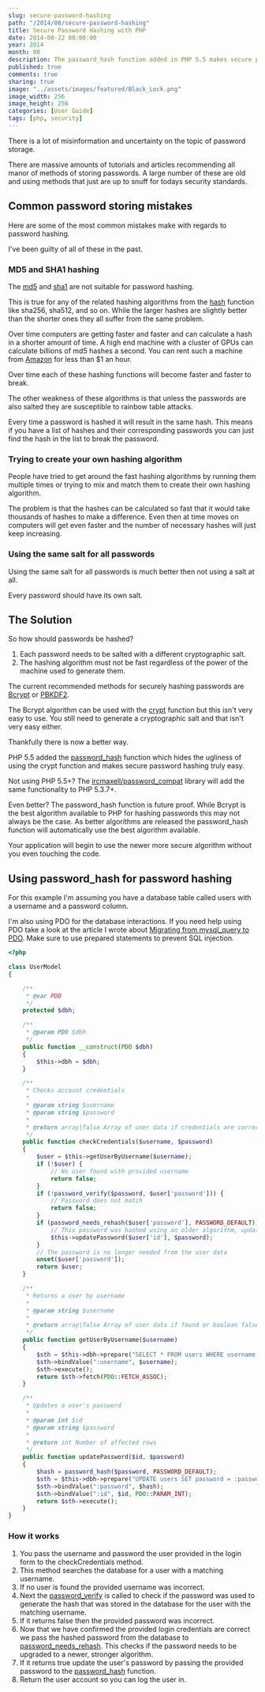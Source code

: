 ```yaml
---
slug: secure-password-hashing
path: "/2014/08/secure-password-hashing"
title: Secure Password Hashing with PHP
date: 2014-08-22 00:00:00
year: 2014
month: 08
description: The password_hash function added in PHP 5.5 makes secure password hashing easy.
published: true
comments: true
sharing: true
image: "../assets/images/featured/Black_Lock.png"
image_width: 256
image_height: 256
categories: [User Guide]
tags: [php, security]
---
```


There is a lot of misinformation and uncertainty on the topic of password storage.

There are massive amounts of tutorials and articles recommending all manor of methods of storing passwords.
A large number of these are old and using methods that just are up to snuff for todays security standards.

<!--more-->

## Common password storing mistakes

Here are some of the most common mistakes make with regards to password hashing.

I've been guilty of all of these in the past.

### MD5 and SHA1 hashing

The [md5](http://us1.php.net/manual/en/function.md5.php) and [sha1](http://us1.php.net/manual/en/function.sha1.php) are not suitable for password hashing.

This is true for any of the related hashing algorithms from the [hash](http://us1.php.net/manual/en/function.hash.php) function like sha256, sha512, and so on.
While the larger hashes are slightly better than the shorter ones they all suffer from the same problem.

Over time computers are getting faster and faster and can calculate a hash in a shorter amount of time.
A high end machine with a cluster of GPUs can calculate billions of md5 hashes a second.
You can rent such a machine from [Amazon](http://aws.amazon.com/ec2/pricing/) for less than $1 an hour.

Over time each of these hashing functions will become faster and faster to break.

The other weakness of these algorithms is that unless the passwords are also salted they are susceptible to rainbow table attacks.

Every time a password is hashed it will result in the same hash.
This means if you have a list of hashes and their corresponding passwords you can just find the hash in the list to break the password.

### Trying to create your own hashing algorithm

People have tried to get around the fast hashing algorithms by running them multiple times or trying to mix and match them to create their own hashing algorithm.

The problem is that the hashes can be calculated so fast that it would take thousands of hashes to make a difference.
Even then at time moves on computers will get even faster and the number of necessary hashes will just keep increasing.

### Using the same salt for all passwords

Using the same salt for all passwords is much better then not using a salt at all.

Every password should have its own salt.

## The Solution

So how should passwords be hashed?

1. Each password needs to be salted with a different cryptographic salt.
2. The hashing algorithm must not be fast regardless of the power of the machine used to generate them.

The current recommended methods for securely hashing passwords are [Bcrypt](http://en.wikipedia.org/wiki/Bcrypt) or [PBKDF2](http://en.wikipedia.org/wiki/PBKDF2).

The Bcrypt algorithm can be used with the [crypt](http://us1.php.net/manual/en/function.crypt.php) function but this isn't very easy to use.
You still need to generate a cryptographic salt and that isn't very easy either.

Thankfully there is now a better way.

PHP 5.5 added the [password_hash](http://php.net/manual/en/function.password-hash.php) function which hides the ugliness of using the crypt function and makes secure password hashing truly easy.

Not using PHP 5.5+?  The [ircmaxell/password_compat](https://github.com/ircmaxell/password_compat) library will add the same functionality to PHP 5.3.7+.

Even better? The password_hash function is future proof.  While Bcrypt is the best algorithm available to PHP for hashing passwords this may not always be the case.
As better algorithms are released the password_hash function will automatically use the best algorithm available.

Your application will begin to use the newer more secure algorithm without you even touching the code.

## Using password_hash for password hashing

For this example I'm assuming you have a database table called users with a username and a password column.

I'm also using PDO for the database interactions.
If you need help using PDO take a look at the article I wrote about [Migrating from mysql_query to PDO](/2014/08/moving-from-mysql-query-to-pdo/).
Make sure to use prepared statements to prevent SQL injection.

```php
<?php

class UserModel
{

    /**
     * @var PDO
     */
    protected $dbh;

    /**
     * @param PDO $dbh
     */
    public function __construct(PDO $dbh)
    {
        $this->dbh = $dbh;
    }

    /**
     * Checks account credentials
     *
     * @param string $username
     * @param string $password
     *
     * @return array|false Array of user data if credentials are correct or boolean false if credentials are not correct
     */
    public function checkCredentials($username, $password)
    {
        $user = $this->getUserByUsername($username);
        if (!$user) {
            // No user found with provided username
            return false;
        }
        if (!password_verify($password, $user['password'])) {
            // Password does not match
            return false;
        }
        if (password_needs_rehash($user['password'], PASSWORD_DEFAULT)) {
            // This password was hashed using an older algorithm, update with new hash.
            $this->updatePassword($user['id'], $password);
        }
        // The password is no longer needed from the user data
        unset($user['password']);
        return $user;
    }

    /**
     * Returns a user by username
     *
     * @param string $username
     *
     * @return array|false Array of user data if found or boolean false if not found
     */
    public function getUserByUsername($username)
    {
        $sth = $this->dbh->prepare("SELECT * FROM users WHERE username LIKE :username");
        $sth->bindValue(":username", $username);
        $sth->execute();
        return $sth->fetch(PDO::FETCH_ASSOC);
    }

    /**
     * Updates a user's password
     *
     * @param int $id
     * @param string $password
     *
     * @return int Number of affected rows
     */
    public function updatePassword($id, $password)
    {
        $hash = password_hash($password, PASSWORD_DEFAULT);
        $sth = $this->dbh->prepare("UPDATE users SET password = :password WHERE id = :id");
        $sth->bindValue(":password", $hash);
        $sth->bindValue(":id", $id, PDO::PARAM_INT);
        return $sth->execute();
    }
}

```

### How it works

1. You pass the username and password the user provided in the login form to the checkCredentials method.
2. This method searches the database for a user with a matching username.
3. If no user is found the provided username was incorrect.
4. Next the [password_verify](http://php.net/manual/en/function.password-verify.php) is called to check if the password was used to generate the hash that was stored in the database for the user with the matching username.
5. If it returns false then the provided password was incorrect.
6. Now that we have confirmed the provided login credentials are correct we pass the hashed password from the database to [password_needs_rehash](http://php.net/manual/en/function.password-needs-rehash.php).  This checks if the password needs to be upgraded to a newer, stronger algorithm.
7. If it returns true update the user's password by passing the provided password to the [password_hash](http://php.net/manual/en/function.password-hash.php) function.
8. Return the user account so you can log the user in.
